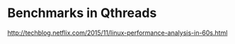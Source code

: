 # Benchmarks in Qthreads #

http://techblog.netflix.com/2015/11/linux-performance-analysis-in-60s.html

